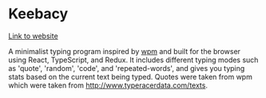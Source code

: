 # Keebacy

[Link to website](https://madnight.github.io/keybacy/)

A minimalist typing program inspired by [wpm](https://github.com/cjbassi/wpm-spa) and built for the browser using React, TypeScript, and Redux.
It includes different typing modes such as 'quote', 'random', 'code', and 'repeated-words', and gives you typing stats based on the current text being typed.
Quotes were taken from wpm which were taken from http://www.typeracerdata.com/texts.
